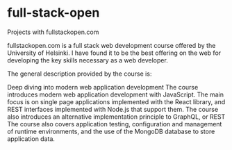 # full-stack-open
Projects with fullstackopen.com

fullstackopen.com is a full stack web development course offered by the University of Helsinki.
I have found it to be the best offering on the web for developing the key skills necessary as a web developer.

The general description provided by the course is:

Deep diving into modern web application development
The course introduces modern web application development with JavaScript. The main focus is on single page applications implemented with the React library,
and REST interfaces implemented with Node.js that support them. The course also introduces an alternative implementation principle to GraphQL, or REST
The course also covers application testing, configuration and management of runtime environments, and the use of the MongoDB database to store application data.

